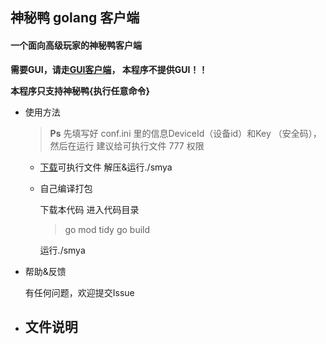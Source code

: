## 神秘鸭 golang 客户端
#### 一个面向高级玩家的神秘鸭客户端

**需要GUI，请走[GUI客户端](https://smya.cn/download "神秘鸭客户端")， 本程序不提供GUI！！**

**本程序只支持神秘鸭{执行任意命令}**

- 使用方法
  
    >
    > **Ps**
    > 先填写好 conf.ini 里的信息DeviceId（设备id）和Key （安全码），然后在运行
    > 建议给可执行文件 777 权限
    >
 
  * [下载](https://github.com/lrqtech/smya-go/releases)可执行文件
    解压&运行./smya
    
  * 自己编译打包
    
    下载本代码
    进入代码目录
  
    >
    > go mod tidy
    > go build
    > 
    
    运行./smya

- 帮助&反馈

  有任何问题，欢迎提交Issue
  
- 文件说明
  - 